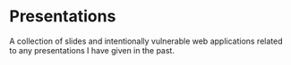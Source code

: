# Presentations
A collection of slides and intentionally vulnerable web applications related to any presentations I have given in the past.
